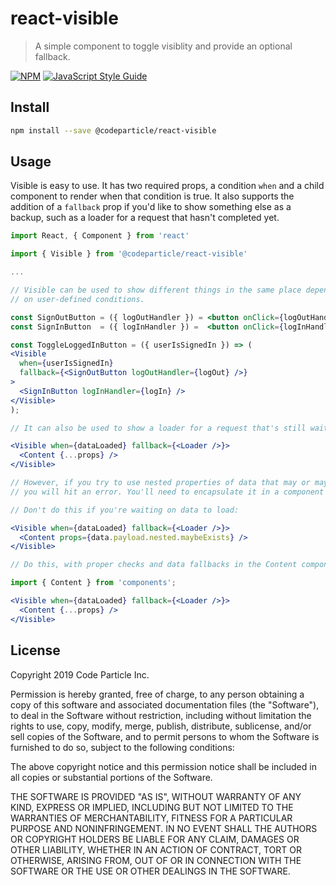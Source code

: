 # react-visible

> A simple component to toggle visiblity and provide an optional fallback.

[![NPM](https://img.shields.io/npm/v/react-visible.svg)](https://www.npmjs.com/package/@codeparticle/react-visible) [![JavaScript Style Guide](https://img.shields.io/badge/code_style-standard-brightgreen.svg)](https://standardjs.com)

## Install

```bash
npm install --save @codeparticle/react-visible
```

## Usage

Visible is easy to use. It has two required props, a condition `when` and a child component to render when that condition is true. It also supports the addition of a `fallback` prop if you'd like to show something else as a backup, such as a loader for a request that hasn't completed yet.

```jsx
import React, { Component } from 'react'

import { Visible } from '@codeparticle/react-visible'

...

// Visible can be used to show different things in the same place depending
// on user-defined conditions.

const SignOutButton = ({ logOutHandler }) = <button onClick={logOutHandler}>Sign Out</button>
const SignInButton  = ({ logInHandler }) =  <button onClick={logInHandler}>Sign In</button>

const ToggleLoggedInButton = ({ userIsSignedIn }) => (
<Visible
  when={userIsSignedIn}
  fallback={<SignOutButton logOutHandler={logOut} />}
>
  <SignInButton logInHandler={logIn} />
</Visible>
);

// It can also be used to show a loader for a request that's still waiting.

<Visible when={dataLoaded} fallback={<Loader />}>
  <Content {...props} />
</Visible>

// However, if you try to use nested properties of data that may or may not be loaded,
// you will hit an error. You'll need to encapsulate it in a component first.

// Don't do this if you're waiting on data to load:

<Visible when={dataLoaded} fallback={<Loader />}>
  <Content props={data.payload.nested.maybeExists} />
</Visible>

// Do this, with proper checks and data fallbacks in the Content component itself:

import { Content } from 'components';

<Visible when={dataLoaded} fallback={<Loader />}>
  <Content {...props} />
</Visible>
```

## License

Copyright 2019 Code Particle Inc.

Permission is hereby granted, free of charge, to any person obtaining a copy of this software and associated documentation files (the "Software"), to deal in the Software without restriction, including without limitation the rights to use, copy, modify, merge, publish, distribute, sublicense, and/or sell copies of the Software, and to permit persons to whom the Software is furnished to do so, subject to the following conditions:

The above copyright notice and this permission notice shall be included in all copies or substantial portions of the Software.

THE SOFTWARE IS PROVIDED "AS IS", WITHOUT WARRANTY OF ANY KIND, EXPRESS OR IMPLIED, INCLUDING BUT NOT LIMITED TO THE WARRANTIES OF MERCHANTABILITY, FITNESS FOR A PARTICULAR PURPOSE AND NONINFRINGEMENT. IN NO EVENT SHALL THE AUTHORS OR COPYRIGHT HOLDERS BE LIABLE FOR ANY CLAIM, DAMAGES OR OTHER LIABILITY, WHETHER IN AN ACTION OF CONTRACT, TORT OR OTHERWISE, ARISING FROM, OUT OF OR IN CONNECTION WITH THE SOFTWARE OR THE USE OR OTHER DEALINGS IN THE SOFTWARE.

